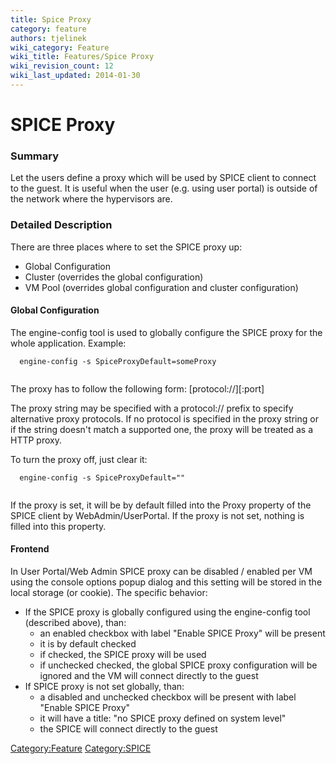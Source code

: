 ```yaml
---
title: Spice Proxy
category: feature
authors: tjelinek
wiki_category: Feature
wiki_title: Features/Spice Proxy
wiki_revision_count: 12
wiki_last_updated: 2014-01-30
---
```


# SPICE Proxy

### Summary

Let the users define a proxy which will be used by SPICE client to connect to the guest. It is useful when the user (e.g. using user portal) is outside of the network where the hypervisors are.

### Detailed Description

There are three places where to set the SPICE proxy up:

*   Global Configuration
*   Cluster (overrides the global configuration)
*   VM Pool (overrides global configuration and cluster configuration)

#### Global Configuration

The engine-config tool is used to globally configure the SPICE proxy for the whole application. Example:

      engine-config -s SpiceProxyDefault=someProxy
       

The proxy has to follow the following form: [protocol://]<host>[:port]

The proxy string may be specified with a protocol:// prefix to specify alternative proxy protocols. If no protocol is specified in the proxy string or if the string doesn't match a supported one, the proxy will be treated as a HTTP proxy.

To turn the proxy off, just clear it:

      engine-config -s SpiceProxyDefault=""
       

If the proxy is set, it will be by default filled into the Proxy property of the SPICE client by WebAdmin/UserPortal. If the proxy is not set, nothing is filled into this property.

#### Frontend

In User Portal/Web Admin SPICE proxy can be disabled / enabled per VM using the console options popup dialog and this setting will be stored in the local storage (or cookie). The specific behavior:

*   If the SPICE proxy is globally configured using the engine-config tool (described above), than:
    -   an enabled checkbox with label "Enable SPICE Proxy" will be present
    -   it is by default checked
    -   if checked, the SPICE proxy will be used
    -   if unchecked checked, the global SPICE proxy configuration will be ignored and the VM will connect directly to the guest
*   If SPICE proxy is not set globally, than:
    -   a disabled and unchecked checkbox will be present with label "Enable SPICE Proxy"
    -   it will have a title: "no SPICE proxy defined on system level"
    -   the SPICE will connect directly to the guest

<Category:Feature> <Category:SPICE>
